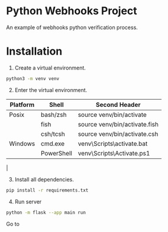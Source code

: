 # Python Webhooks Project
An example of webhooks python verification process.

# Installation
1. Create a virtual environment.
```bash
python3 -m venv venv
```
2. Enter the virtual environment.

| Platform | Shell  | Second Header |
| - | - | - |
| Posix | bash/zsh  | source venv/bin/activate |
|| fish  | source venv/bin/activate.fish | 
|| csh/tcsh | source venv/bin/activate.csh |
| Windows | cmd.exe  | venv\Scripts\activate.bat | 
|| PowerShell | venv\Scripts\Activate.ps1 |
|

3. Install all dependencies.
```bash
pip install -r requirements.txt
```
4. Run server
```bash
python -m flask --app main run
```

Go to 